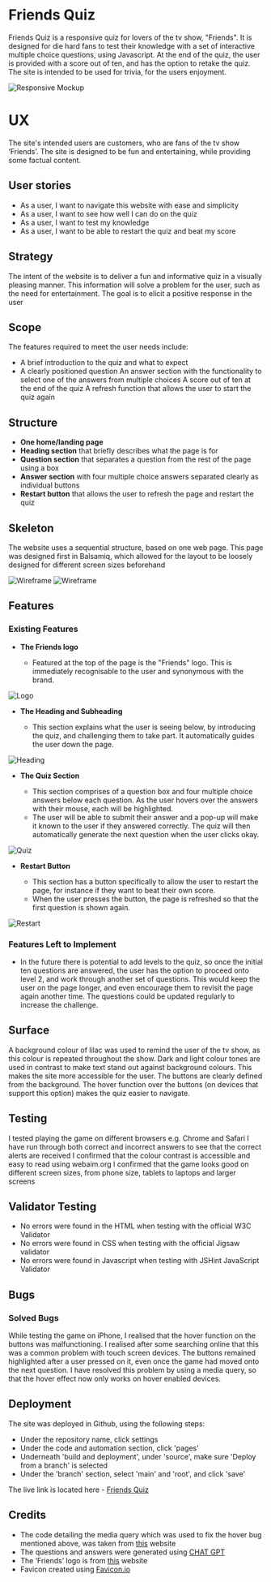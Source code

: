 # Friends Quiz

Friends Quiz is a responsive quiz for lovers of the tv show, "Friends". It is designed for die hard fans to test their knowledge with a set of interactive multiple choice questions, using Javascript. At the end of the quiz, the user is provided with a score out of ten, and has the option to retake the quiz. The site is intended to be used for trivia, for the users enjoyment. 

![Responsive Mockup](assets/images/friends-quiz-screenshot.png)

# UX

The site's intended users are customers, who are fans of the tv show ‘Friends’. The site is designed to be fun and entertaining, while providing some factual content. 

## User stories

- As a user, I want to navigate this website with ease and simplicity
- As a user, I want to see how well I can do on the quiz
- As a user, I want to test my knowledge
- As a user, I want to be able to restart the quiz and beat my score

## Strategy

The intent of the website is to deliver a fun and informative quiz in a visually pleasing manner. This information will solve a problem for the user, such as the need for entertainment. The goal is to elicit a positive response in the user

## Scope

The features required to meet the user needs include:
- A brief introduction to the quiz and what to expect
- A clearly positioned question
An answer section with the functionality to select one of the answers from multiple choices
A score out of ten at the end of the quiz
A refresh function that allows the user to start the quiz again

## Structure

- **One home/landing page**
- **Heading section**  that briefly describes what the page is for
- **Question section** that separates a question from the rest of the page using a box
- **Answer section** with four multiple choice answers separated clearly as individual buttons
- **Restart button** that allows the user to refresh the page and restart the quiz

## Skeleton

The website uses a sequential structure, based on one web page. This page was designed first in Balsamiq, which allowed for the layout to be loosely designed for different screen sizes beforehand

![Wireframe](assets/images/friends-quiz-wireframe-desktop.png)
![Wireframe](assets/images/friends-quiz-wireframe-phone.png)

## Features 

### Existing Features

- __The Friends logo__

  - Featured at the top of the page is the "Friends" logo. This is immediately recognisable to the user and synonymous with the brand.

![Logo](assets/images/friends-logo-screenshot.png)

- __The Heading and Subheading__

  - This section explains what the user is seeing below, by introducing the quiz, and challenging them to take part. It automatically guides the user down the page. 

![Heading](assets/images/heading.png)

- __The Quiz Section__

  - This section comprises of a question box and four multiple choice answers below each question. As the user hovers over the answers with their mouse, each will be highlighted.
  - The user will be able to submit their answer and a pop-up will make it known to the user if they answered correctly. The quiz will then automatically generate the next question when the user clicks okay.

![Quiz](assets/images/quiz.png)

- __Restart Button__

  - This section has a button specifically to allow the user to restart the page, for instance if they want to beat their own score.
  - When the user presses the button, the page is refreshed so that the first question is shown again. 

![Restart](assets/images/restart.png)

### Features Left to Implement

- In the future there is potential to add levels to the quiz, so once the initial ten questions are answered, the user has the option to proceed onto level 2, and work through another set of questions. This would keep the user on the page longer, and even encourage them to revisit the page again another time. The questions could be updated regularly to increase the challenge.

## Surface

A background colour of lilac was used to remind the user of the tv show, as this colour is repeated throughout the show. Dark and light colour tones are used in contrast to make text stand out against background colours. This makes the site more accessible for the user. The buttons are clearly defined from the background. The hover function over the buttons (on devices that support this option) makes the quiz easier to navigate.

## Testing
I tested playing the game on different browsers e.g. Chrome and Safari
I have run through both correct and incorrect answers to see that the correct alerts are received
I confirmed that the colour contrast is accessible and easy to read using webaim.org
I confirmed that the game looks good on different screen sizes, from phone size, tablets to laptops and larger screens

## Validator Testing

- No errors were found in the HTML when testing with the official W3C Validator
- No errors were found in CSS when testing with the official Jigsaw validator
- No errors were found in Javascript when testing with JSHint JavaScript Validator

## Bugs
### Solved Bugs
While testing the game on iPhone, I realised that the hover function on the buttons was malfunctioning. I realised after some searching online that this was a common problem with touch screen devices. The buttons remained highlighted after a user pressed on it, even once the game had moved onto the next question. I have resolved this problem by using a media query, so that the hover effect now only works on hover enabled devices.

## Deployment
The site was deployed in Github, using the following steps:

- Under the repository name, click settings
- Under the code and automation section, click 'pages'
- Underneath 'build and deployment', under 'source', make sure 'Deploy from a branch' is selected
- Under the 'branch' section, select 'main' and 'root', and click 'save'

The live link is located here - [Friends Quiz](https://katiecampbs.github.io/friendsquiz/)

## Credits

  - The code detailing the media query which was used to fix the hover bug mentioned above, was taken from [this](<https://www.geeksforgeeks.org/how-to-prevent-sticky-hover-effects-for-buttons-on-touch-devices/>) website
- The questions and answers were generated using [CHAT GPT](https://chat.openai.com/)
- The ‘Friends’ logo is from [this](<https://freebiesupply.com/logos/friends-logo/>) website
- Favicon created using [Favicon.io](https://favicon.io/favicon-generator/)

